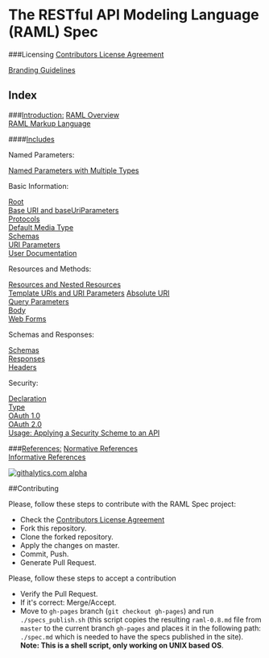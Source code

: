 # The RESTful API Modeling Language (RAML) Spec

###Licensing
[Contributors License Agreement](https://github.com/raml-org/raml-spec/blob/master/legal/contribution_agreement.docx)

[Branding Guidelines](https://github.com/raml-org/raml-spec/blob/master/legal/brand_guidelines.pdf)

## Index

###[Introduction:](https://github.com/raml-org/raml-spec/blob/master/raml-0.8.md#introduction)
[RAML Overview](https://github.com/raml-org/raml-spec/blob/master/raml-0.8.md#overview)  
[RAML Markup Language](https://github.com/raml-org/raml-spec/blob/master/raml-0.8.md#markup-language)

####[Includes](https://github.com/raml-org/raml-spec/blob/master/raml-0.8.md#includes)

Named Parameters:

[Named Parameters with Multiple Types](https://github.com/raml-org/raml-spec/blob/master/raml-0.8.md#named-parameters-with-multiple-types)

Basic Information:

[Root](https://github.com/raml-org/raml-spec/blob/master/raml-0.8.md#root-section)  
[Base URI and baseUriParameters](https://github.com/raml-org/raml-spec/blob/master/raml-0.8.md#base-uri-and-baseuriparameters)  
[Protocols](https://github.com/raml-org/raml-spec/blob/master/raml-0.8.md#protocols)  
[Default Media Type](https://github.com/raml-org/raml-spec/blob/master/raml-0.8.md#default-media-type)  
[Schemas](https://github.com/raml-org/raml-spec/blob/master/raml-0.8.md#schemas)  
[URI Parameters](https://github.com/raml-org/raml-spec/blob/master/raml-0.8.md#uri-parameters)  
[User Documentation](https://github.com/raml-org/raml-spec/blob/master/raml-0.8.md#user-documentation)

Resources and Methods:

[Resources and Nested Resources](https://github.com/raml-org/raml-spec/blob/master/raml-0.8.md#resources-and-nested-resources)  
[Template URIs and URI Parameters](https://github.com/raml-org/raml-spec/blob/master/raml-0.8.md#template-uris-and-uri-parameters)
[Absolute URI](https://github.com/raml-org/raml-spec/blob/master/raml-0.8.md#absolute-uri)  
[Query Parameters](https://github.com/raml-org/raml-spec/blob/master/raml-0.8.md#query-strings)  
[Body](https://github.com/raml-org/raml-spec/blob/master/raml-0.8.md#body)  
[Web Forms](https://github.com/raml-org/raml-spec/blob/master/raml-0.8.md#web-forms)  

Schemas and Responses:

[Schemas](https://github.com/raml-org/raml-spec/blob/master/raml-0.8.md#schema)  
[Responses](https://github.com/raml-org/raml-spec/blob/master/raml-0.8.md#responses)  
[Headers](https://github.com/raml-org/raml-spec/blob/master/raml-0.8.md#headers)

Security:

[Declaration](https://github.com/raml-org/raml-spec/blob/master/raml-0.8.md#declaration)  
[Type](https://github.com/raml-org/raml-spec/blob/master/raml-0.8.md#type)  
[OAuth 1.0](https://github.com/raml-org/raml-spec/blob/master/raml-0.8.md#oauth-10)  
[OAuth 2.0](https://github.com/raml-org/raml-spec/blob/master/raml-0.8.md#oauth-20)  
[Usage: Applying a Security Scheme to an API](https://github.com/raml-org/raml-spec/blob/master/raml-0.8.md#usage-applying-a-security-scheme-to-an-api)

###[References:](https://github.com/raml-org/raml-spec/blob/master/raml-0.8.md#references)
[Normative References](https://github.com/raml-org/raml-spec/blob/master/raml-0.8.md#normative-references)  
[Informative References](https://github.com/raml-org/raml-spec/blob/master/raml-0.8.md#informative-references)

[![githalytics.com alpha](https://cruel-carlota.pagodabox.com/2c379a9b36749a80379d5f3f328a8bed "githalytics.com")](http://githalytics.com/raml-org/raml-spec)

##Contributing

Please, follow these steps to contribute with the RAML Spec project:
- Check the [Contributors License Agreement](https://github.com/raml-org/raml-spec/blob/master/legal/contribution_agreement.docx)
- Fork this repository.
- Clone the forked repository.
- Apply the changes on master.
- Commit, Push.
- Generate Pull Request.

Please, follow these steps to accept a contribution
- Verify the Pull Request.
- If it's correct: Merge/Accept.
- Move to `gh-pages` branch (`git checkout gh-pages`)  and run `./specs_publish.sh` (this script copies the resulting `raml-0.8.md` file from `master` to the current branch
  `gh-pages`  and places it in the following path: `./spec.md` which is needed to have the specs published in the site). **Note: This is a shell script, only working on UNIX based OS**.
